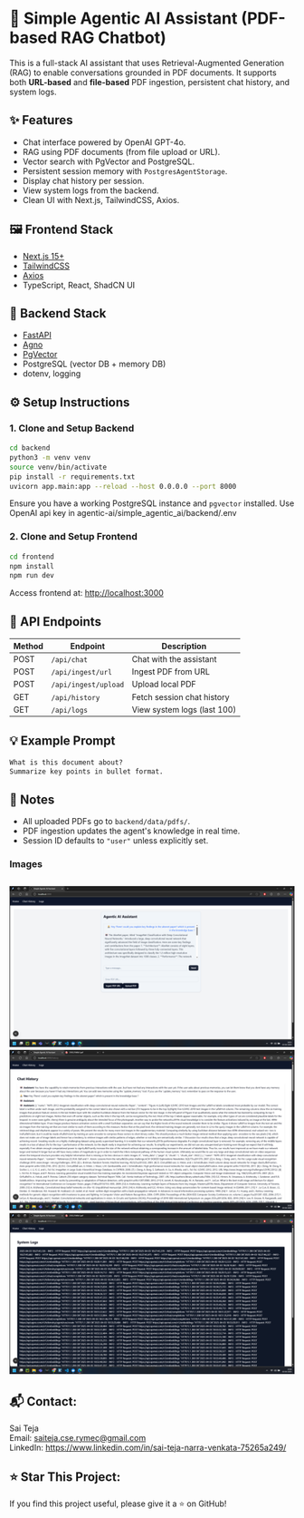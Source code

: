# 🧠 Simple Agentic AI Assistant (PDF-based RAG Chatbot)

This is a full-stack AI assistant that uses Retrieval-Augmented Generation (RAG) to enable conversations grounded in PDF documents. It supports both **URL-based** and **file-based** PDF ingestion, persistent chat history, and system logs.

## ✨ Features

- Chat interface powered by OpenAI GPT-4o.
- RAG using PDF documents (from file upload or URL).
- Vector search with PgVector and PostgreSQL.
- Persistent session memory with `PostgresAgentStorage`.
- Display chat history per session.
- View system logs from the backend.
- Clean UI with Next.js, TailwindCSS, Axios.

## 🖼️ Frontend Stack

- [Next.js 15+](https://nextjs.org/)
- [TailwindCSS](https://tailwindcss.com/)
- [Axios](https://axios-http.com/)
- TypeScript, React, ShadCN UI

## 🧠 Backend Stack

- [FastAPI](https://fastapi.tiangolo.com/)
- [Agno](https://docs.agno.com/introduction)
- [PgVector](https://github.com/pgvector/pgvector)
- PostgreSQL (vector DB + memory DB)
- dotenv, logging


## ⚙️ Setup Instructions

### 1. Clone and Setup Backend

```bash
cd backend
python3 -m venv venv
source venv/bin/activate
pip install -r requirements.txt
uvicorn app.main:app --reload --host 0.0.0.0 --port 8000
```

Ensure you have a working PostgreSQL instance and `pgvector` installed.
Use OpenAI api key in agentic-ai/simple_agentic_ai/backend/.env 
### 2. Clone and Setup Frontend

```bash
cd frontend
npm install
npm run dev
```

Access frontend at: [http://localhost:3000](http://localhost:3000)

## 🧪 API Endpoints

| Method | Endpoint             | Description                    |
|--------|----------------------|--------------------------------|
| POST   | `/api/chat`          | Chat with the assistant        |
| POST   | `/api/ingest/url`    | Ingest PDF from URL            |
| POST   | `/api/ingest/upload` | Upload local PDF               |
| GET    | `/api/history`       | Fetch session chat history     |
| GET    | `/api/logs`          | View system logs (last 100)    |

## 💡 Example Prompt

```
What is this document about?
Summarize key points in bullet format.
```

## 📌 Notes

- All uploaded PDFs go to `backend/data/pdfs/`.
- PDF ingestion updates the agent's knowledge in real time.
- Session ID defaults to `"user"` unless explicitly set.
### Images 
![Home Page](images/screenshot-128.png)
![Chat Interaction](images/screenshot-129.png)
![System Logs](images/screenshot-130.png)
---

📬 Contact:
----------------------------------------------------
Sai Teja  
Email: saiteja.cse.rymec@gmail.com  
LinkedIn: https://www.linkedin.com/in/sai-teja-narra-venkata-75265a249/

⭐ Star This Project:
----------------------------------------------------
If you find this project useful, please give it a ⭐ on GitHub!
